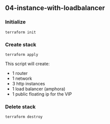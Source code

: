 ## 04-instance-with-loadbalancer

### Initialize

```
terraform init
```

### Create stack

```
terraform apply
```

This script will create:
-   1 router
-   1 network
-   3 http instances
-   1 load balancer (amphora)
-   1 public floating ip for the VIP

### Delete stack

```
terraform destroy
```
